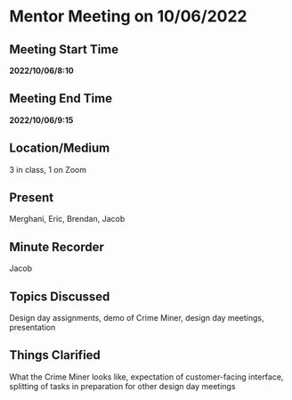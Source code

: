 # Mentor Meeting on 10/06/2022

## Meeting Start Time

 **2022/10/06/8:10** 

## Meeting End Time

 **2022/10/06/9:15** 

## Location/Medium

3 in class, 1 on Zoom

## Present

Merghani, Eric, Brendan, Jacob

## Minute Recorder

Jacob

## Topics Discussed

Design day assignments, demo of Crime Miner, design day meetings, presentation

## Things Clarified

What the Crime Miner looks like, expectation of customer-facing interface, splitting of tasks in preparation for other design day meetings
